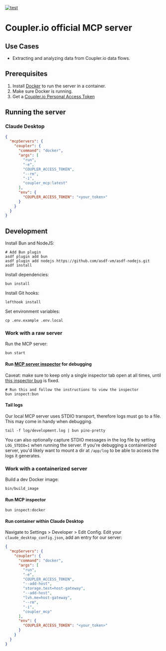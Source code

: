 [![test](https://github.com/railsware/coupler-io-mcp-server/actions/workflows/ci.yml/badge.svg)](https://github.com/railsware/coupler-io-mcp-server/actions/workflows/ci.yml)

# Coupler.io official MCP server

## Use Cases
- Extracting and analyzing data from Coupler.io data flows.

## Prerequisites
1. Install [Docker](https://www.docker.com/) to run the server in a container.
2. Make sure Docker is running.
3. Get a [Coupler.io Personal Access Token](https://app.coupler.io/app/ai_features)

## Running the server
### Claude Desktop
```json
{
  "mcpServers": {
    "coupler": {
      "command": "docker",
      "args": [
        "run",
        "-e",
        "COUPLER_ACCESS_TOKEN",
        "--rm",
        "-i",
        "coupler_mcp:latest"
      ],
      "env": {
        "COUPLER_ACCESS_TOKEN": "<your_token>"
      }
    }
  }
}
```

## Development

Install Bun and NodeJS:
```shell
# Add Bun plugin
asdf plugin add bun
asdf plugin add nodejs https://github.com/asdf-vm/asdf-nodejs.git
asdf install
```

Install dependencies:
```shell
bun install
```

Install Git hooks:
```shell
lefthook install
```

Set environment variables:
```shell
cp .env.example .env.local
```

### Work with a raw server
Run the MCP server:
```shell
bun start
```

#### Run [MCP server inspector](https://github.com/modelcontextprotocol/inspector) for debugging
Caveat: make sure to keep only a single inspector tab open at all times, until [this inspector bug](https://github.com/modelcontextprotocol/inspector/issues/302) is fixed.
```shell
# Run this and follow the instructions to view the inspector
bun inspect:bun
```

#### Tail logs
Our local MCP server uses STDIO transport, therefore logs must go to a file. This may come in handy when debugging.
```shell
tail -f log/development.log | bun pino-pretty
```
You can also optionally capture STDIO messages in the log file by setting `LOG_STDIO=1` when running the server.
If you're debugging a containerized server, you'd likely want to mount a dir at `/app/log` to be able to access the logs it generates.

### Work with a containerized server
Build a dev Docker image:
```shell
bin/build_image
```

#### Run MCP inspector
```shell
bun inspect:docker
```

#### Run container within Claude Desktop
Navigate to Settings > Developer > Edit Config.
Edit your `claude_desktop_config.json`, add an entry for our server:
```json
{
  "mcpServers": {
    "coupler": {
      "command": "docker",
      "args": [
        "run",
        "-e",
        "COUPLER_ACCESS_TOKEN",
        "--add-host",
        "storage.test=host-gateway",
        "--add-host",
        "lvh.me=host-gateway",
        "--rm",
        "-i",
        "coupler_mcp"
      ],
      "env": {
        "COUPLER_ACCESS_TOKEN": "<your_token>"
      }
    }
  }
}
```
